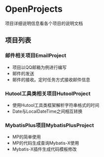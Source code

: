 # OpenProjects
项目详细说明信息看各个项目的说明文档
## 项目列表
### 邮件相关项目EmailProject
- 项目以QQ邮箱为例进行编写
- 邮件的发送
- 邮件的接收。定时任务方式接收邮件信息
### Hutool工具类相关项目HutoolProject
- 使用Hutool工具类框架解析字符串格式的时间
- Date与LocalDateTime之间相互转换
### MybatisPlus项目MybatisPlusProject
- MP的简单使用
- MP的代码生成查询Mybatis-X使用
- Mybatis-X插件生成代码模板修改
